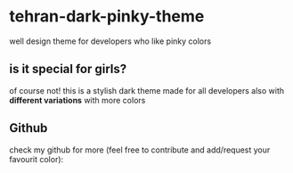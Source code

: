 # tehran-dark-pinky-theme

well design theme for developers who like pinky colors

## is it special for girls?

of course not! this is a stylish dark theme made for all developers also with **different variations** with more colors

## Github

check my github for more (feel free to contribute and add/request your favourit color):
